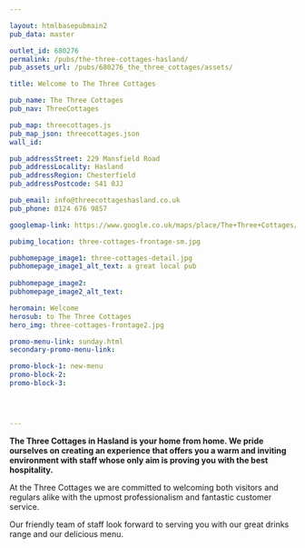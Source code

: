 ```yaml
---

layout: htmlbasepubmain2
pub_data: master

outlet_id: 680276
permalink: /pubs/the-three-cottages-hasland/
pub_assets_url: /pubs/680276_the_three_cottages/assets/

title: Welcome to The Three Cottages

pub_name: The Three Cottages
pub_nav: ThreeCottages

pub_map: threecottages.js
pub_map_json: threecottages.json
wall_id:

pub_addressStreet: 229 Mansfield Road
pub_addressLocality: Hasland
pub_addressRegion: Chesterfield
pub_addressPostcode: S41 0JJ

pub_email: info@threecottageshasland.co.uk
pub_phone: 0124 676 9857

googlemap-link: https://www.google.co.uk/maps/place/The+Three+Cottages/@53.21486,-1.395978,13z/data=!4m18!1m12!4m11!1m3!2m2!1d-1.384305!2d53.2148116!1m6!1m2!1s0x48799aa16cbc4b11:0x3eefb158cb75a70a!2sthe+three+cottages+hasland!2m2!1d-1.395978!2d53.21486!3m4!1s0x48799aa16cbc4b11:0x3eefb158cb75a70a!8m2!3d53.21486!4d-1.395978

pubimg_location: three-cottages-frontage-sm.jpg

pubhomepage_image1: three-cottages-detail.jpg
pubhomepage_image1_alt_text: a great local pub
 
pubhomepage_image2: 
pubhomepage_image2_alt_text: 

heromain: Welcome
herosub: to The Three Cottages
hero_img: three-cottages-frontage2.jpg

promo-menu-link: sunday.html
secondary-promo-menu-link:

promo-block-1: new-menu
promo-block-2: 
promo-block-3:  




---
```



**The Three Cottages in Hasland is your home from home. We pride ourselves on creating an experience that offers you a warm and inviting environment with staff whose only aim is proving you with the best hospitality.**

At the Three Cottages we are committed to welcoming both visitors and regulars alike with the upmost professionalism and fantastic customer service.

Our friendly team of staff look forward to serving you with our great drinks range and our delicious menu.

